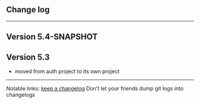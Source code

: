 ## Change log
----------------------

Version 5.4-SNAPSHOT
-------------

Version 5.3
-------------

- moved from auth project to its own project

-------------

Notable links:
[keep a changelog](http://keepachangelog.com/en/1.0.0/) Don’t let your friends dump git logs into changelogs

